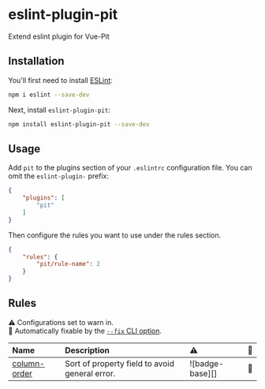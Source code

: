 # eslint-plugin-pit

Extend eslint plugin for Vue-Pit

## Installation

You'll first need to install [ESLint](https://eslint.org/):

```sh
npm i eslint --save-dev
```

Next, install `eslint-plugin-pit`:

```sh
npm install eslint-plugin-pit --save-dev
```

## Usage

Add `pit` to the plugins section of your `.eslintrc` configuration file. You can omit the `eslint-plugin-` prefix:

```json
{
    "plugins": [
        "pit"
    ]
}
```


Then configure the rules you want to use under the rules section.

```json
{
    "rules": {
        "pit/rule-name": 2
    }
}
```

## Rules
<!-- begin auto-generated rules list -->

⚠️ Configurations set to warn in.\
🔧 Automatically fixable by the [`--fix` CLI option](https://eslint.org/docs/user-guide/command-line-interface#--fix).

| Name                                       | Description                                    | ⚠️              | 🔧 |
| :----------------------------------------- | :--------------------------------------------- | :-------------- | :- |
| [column-order](docs/rules/column-order.md) | Sort of property field to avoid general error. | ![badge-base][] | 🔧 |

<!-- end auto-generated rules list -->
